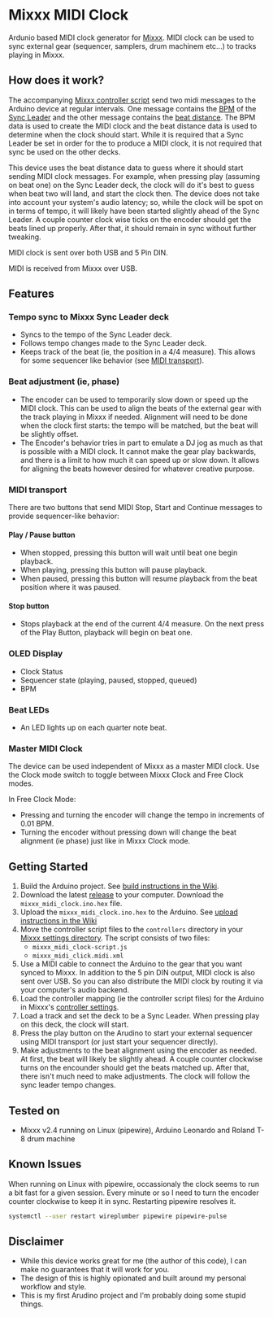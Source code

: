 # Mixxx MIDI Clock
Ardunio based MIDI clock generator for [Mixxx](https://mixxx.org/). MIDI clock
can be used to sync external gear (sequencer, samplers, drum machinem etc...) to
tracks playing in Mixxx.

## How does it work?
The accompanying [Mixxx controller script](https://github.com/apmiller108/mixxx_midi_clock/tree/main/mixxx) 
send two midi messages to the Arduino device at regular
intervals. One message contains the [BPM](https://manual.mixxx.org/2.4/en/chapters/appendix/mixxx_controls#control-[ChannelN]-bpm)
of the [Sync Leader](https://manual.mixxx.org/2.4/de/chapters/djing_with_mixxx#sync-lock-with-dynamic-tempo)
and the other message contains the 
[beat distance](https://manual.mixxx.org/2.4/en/chapters/appendix/mixxx_controls#control-[ChannelN]-beat_distance). 
The BPM data is used to create the MIDI clock and the beat distance data is used
to determine when the clock should start. While it is required that a Sync
Leader be set in order for the to produce a MIDI clock, it is not required that
sync be used on the other decks.

This device uses the beat distance data to guess where it should start sending
MIDI clock messages. For example, when pressing play (assuming on beat one) on
the Sync Leader deck, the clock will do it's best to guess when beat two will
land, and start the clock then. The device does not take into account your
system's audio latency; so, while the clock will be spot on in terms of tempo,
it will likely have been started slightly ahead of the Sync Leader. A couple
counter clock wise ticks on the encoder should get the beats lined up properly.
After that, it should remain in sync without further tweaking.

MIDI clock is sent over both USB and 5 Pin DIN.

MIDI is received from Mixxx over USB.

## Features
### Tempo sync to Mixxx Sync Leader deck
- Syncs to the tempo of the Sync Leader deck.
- Follows tempo changes made to the Sync Leader deck.
- Keeps track of the beat (ie, the position in a 4/4 measure). This allows for
  some sequencer like behavior (see [MIDI transport](#midi-transport)).
### Beat adjustment (ie, phase)
- The encoder can be used to temporarily slow down or speed up the MIDI clock.
  This can be used to align the beats of the external gear with the track playing
  in Mixxx if needed. Alignment will need to be done when the clock first
  starts: the tempo will be matched, but the beat will be slightly offset.
- The Encoder's behavior tries in part to emulate a DJ jog as much as that is
  possible with a MIDI clock. It cannot make the gear play backwards, and there
  is a limit to how much it can speed up or slow down. It allows for aligning
  the beats however desired for whatever creative purpose.
### MIDI transport
There are two buttons that send MIDI Stop, Start and Continue messages to provide sequencer-like behavior:
#### Play / Pause button
- When stopped, pressing this button will wait until beat one begin playback.
- When playing, pressing this button will pause playback.
- When paused, pressing this button will resume playback from the beat position where it was paused.
#### Stop button
- Stops playback at the end of the current 4/4 measure. On the next press of the Play Button, playback will begin on beat one.
### OLED Display
- Clock Status
- Sequencer state (playing, paused, stopped, queued)
- BPM
### Beat LEDs
- An LED lights up on each quarter note beat.
### Master MIDI Clock
The device can be used independent of Mixxx as a master MIDI clock. Use the
Clock mode switch to toggle between Mixxx Clock and Free Clock modes.

In Free Clock Mode:
- Pressing and turning the encoder will change the tempo in increments of 0.01 BPM.
- Turning the encoder without pressing down will change the beat alignment (ie
  phase) just like in Mixxx Clock mode.
## Getting Started

1. Build the Arduino project. See [build instructions in the Wiki](https://github.com/apmiller108/mixxx_midi_clock/wiki/Building-the-Arduino-prototype).
2. Download the latest [release](https://github.com/apmiller108/mixxx_midi_clock/releases) to your computer. Download the `mixxx_midi_clock.ino.hex` file.
3. Upload the `mixxx_midi_clock.ino.hex` to the Arduino. See [upload instructions in the Wiki](https://github.com/apmiller108/mixxx_midi_clock/wiki/Uploading-the-code)
4. Move the controller script files to the `controllers` directory in your
  [Mixxx settings directory](https://manual.mixxx.org/2.4/en/chapters/appendix/settings_directory). 
   The script consists of two files:
    - `mixxx_midi_clock-script.js`
    - `mixxx_midi_click.midi.xml`
4. Use a MIDI cable to connect the Arduino to the gear that you want synced to
   Mixxx. In addition to the 5 pin DIN output, MIDI clock is also sent over USB.
   So you can also distribute the MIDI clock by routing it via your computer's
   audio backend.
5. Load the controller mapping (ie the controller script files) for the Arduino in Mixxx's 
   [controller settings](https://manual.mixxx.org/2.4/en/chapters/controlling_mixxx#using-midi-hid-controllers).
5. Load a track and set the deck to be a Sync Leader. When pressing play on this deck, the clock will start.
6. Press the play button on the Arudino to start your external sequencer using MIDI transport (or just start your sequencer directly).
7. Make adjustments to the beat alignment using the encoder as needed. At first,
   the beat will likely be slightly ahead. A couple counter clockwise turns on
   the encounder should get the beats matched up. After that, there isn't much
   need to make adjustments. The clock will follow the sync leader tempo changes.
## Tested on
- Mixxx v2.4 running on Linux (pipewire), Arduino Leonardo and Roland T-8 drum machine
## Known Issues
When running on Linux with pipewire, occassionaly the clock seems to run a bit
fast for a given session. Every minute or so I need to turn the encoder counter
clockwise to keep it in sync. Restarting pipewire resolves it.

``` sh
systemctl --user restart wireplumber pipewire pipewire-pulse
```

## Disclaimer
- While this device works great for me (the author of this code), I can make no
guarantees that it will work for you.
- The design of this is highly opionated and built around my personal workflow and style.
- This is my first Arudino project and I'm probably doing some stupid things.

